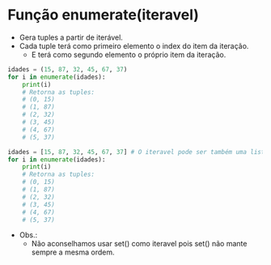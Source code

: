# Função enumerate(iteravel)
- Gera tuples a partir de iterável.
- Cada tuple terá como primeiro elemento o index do item da iteração.
    - E terá como segundo elemento o próprio item da iteração. 

```python
idades = (15, 87, 32, 45, 67, 37)
for i in enumerate(idades):
    print(i)
    # Retorna as tuples:
    # (0, 15)
    # (1, 87)
    # (2, 32)
    # (3, 45)
    # (4, 67)
    # (5, 37)
``` 

```python
idades = [15, 87, 32, 45, 67, 37] # O iteravel pode ser também uma lista.
for i in enumerate(idades):
    print(i)
    # Retorna as tuples:
    # (0, 15)
    # (1, 87)
    # (2, 32)
    # (3, 45)
    # (4, 67)
    # (5, 37)
``` 

- Obs.:
    - Não aconselhamos usar set() como iteravel pois set() não mante sempre a mesma ordem.
